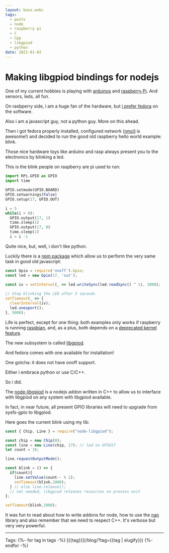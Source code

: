 ```yaml
---
layout: base.webc
tags: 
  - posts
  - node
  - raspberry pi
  - C
  - Cpp
  - libgpiod
  - python
date: 2021-01-02
---
```

# Making libgpiod bindings for nodejs

One of my current hobbies is playing with [arduinos](https://www.arduino.cc/)
and [raspberry Pi](https://www.raspberrypi.org/). And sensors, leds, all fun.

On rasbperry side, i am a huge fan of the hardware, but
[i prefer fedora](https://arm.fedoraproject.org/) on the software.

Also i am a javascript guy, not a python guy. More on this ahead.

Then i got fedora properly installed, configured network
([nmcli](https://fedoraproject.org/wiki/Networking/CLI) is awesome!) and decided
to run the good old raspberry hello world example: blink.

Those nice hardware toys like arduino and rasp always present you to the
electronics by blinking a led.

This is the blink people on raspberry are pi used to run:

```python
import RPi.GPIO as GPIO    
import time                

GPIO.setmode(GPIO.BOARD)   
GPIO.setwarnings(False)           
GPIO.setup(17, GPIO.OUT)       

i = 5
while(i > 0):                      
  GPIO.output(17, 1)               
  time.sleep(1)                        
  GPIO.output(17, 0)               
  time.sleep(1)
  i = i -1
```

Quite nice, but, well, i don't like python.

Luckily there is a [npm package](https://www.npmjs.com/package/onoff) which
allow us to perform the very same task in good old javascript:

```javascript
const Gpio = require('onoff').Gpio; 
const led = new Gpio(17, 'out');      

const iv = setInterval(_ => led.writeSync(led.readSync() ^ 1), 1000);
 
// Stop blinking the LED after 5 seconds
setTimeout(_ => {
  clearInterval(iv); 
  led.unexport(); 
}, 5000);
```

Life is perfect, except for one thing: both examples only works if raspberry is
running [raspbian](https://www.raspberrypi.org/software/), and, as a plus, both
depends on a
[deprecated kernel feature](https://github.com/rust-embedded/rust-sysfs-gpio/issues/38).

The new subsystem is called [libgpiod](https://git.kernel.org/pub/scm/libs/libgpiod/libgpiod.git/about/).

And fedora comes with one available for installation!

One gotcha: it does not have onoff support.

Either i embrace python or use C/C++.

So i did.

The [node-libgpiod](https://github.com/sombriks/node-libgpiod) is a nodejs addon
written in C++ to allow us to interface with libgpiod on any system with
libgpiod available.

In fact, in near future, all present GPIO libraries will need to upgrade from
sysfs-gpio to libgpiod.

Here goes the current blink using my lib:

```javascript
const { Chip, Line } = require("node-libgpiod");

const chip = new Chip(0);
const line = new Line(chip, 17); // led on GPIO17
let count = 10;

line.requestOutputMode();

const blink = () => {
  if(count){
    line.setValue(count-- % 2);
    setTimeout(blink,1000);
  } // else line.release(); 
  // not needed, libgpiod releases resources on process exit  
};

setTimeout(blink,1000);
```

It was fun to read about how to write addons for node, how to use the
[nan](https://github.com/nodejs/nan) library and also remember that we need to
respect C++. It's verbose but very very powerful.

---
Tags:
{%- for tag in tags -%}
[{{tag}}](/blog/?tag={{tag | slugify}})
{%- endfor -%}
